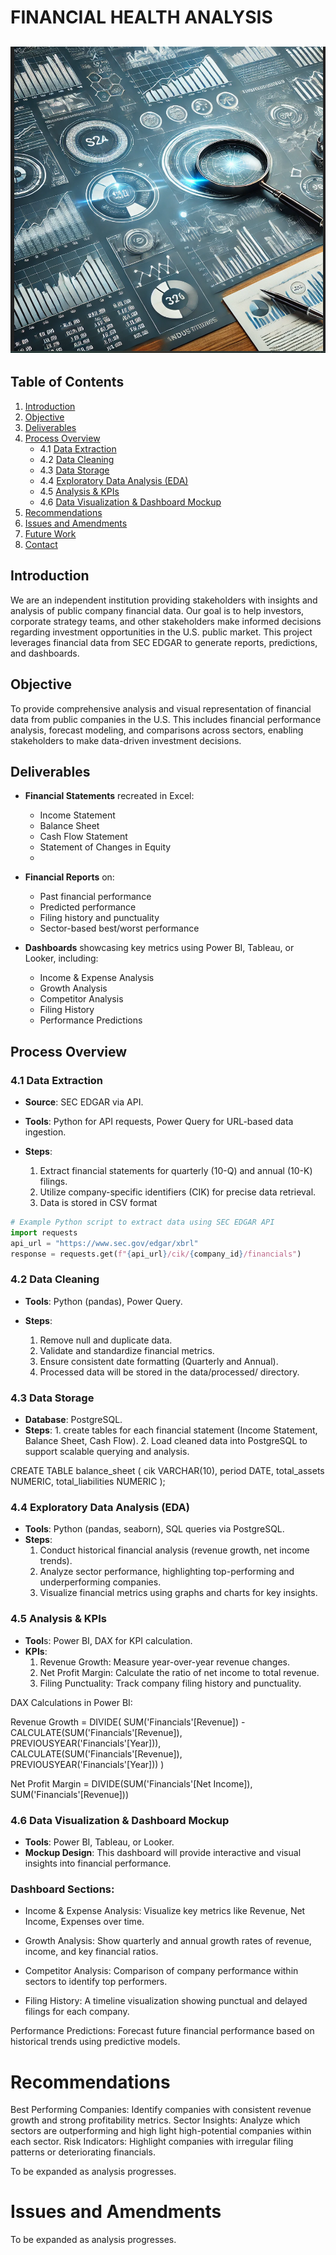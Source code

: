 # FINANCIAL HEALTH ANALYSIS

![SEC DASH BOARD](Images/SEC2_Logo.png)
---

## Table of Contents
1. [Introduction](#introduction)
2. [Objective](#objective)
3. [Deliverables](#deliverables)
4. [Process Overview](#process-overview)
    - 4.1 [Data Extraction](#data-extraction)
    - 4.2 [Data Cleaning](#data-cleaning)
    - 4.3 [Data Storage](#data-storage)
    - 4.4 [Exploratory Data Analysis (EDA)](#exploratory-data-analysis-eda)
    - 4.5 [Analysis & KPIs](#analysis--kpis)
    - 4.6 [Data Visualization & Dashboard Mockup](#data-visualization--dashboard-mockup)
5. [Recommendations](#recommendations)
6. [Issues and Amendments](#issues-and-amendments)
7. [Future Work](#future-work)
8. [Contact](#contact)

## Introduction
We are an independent institution providing stakeholders with insights and analysis of public company financial data. Our goal is to help investors, corporate strategy teams, and other stakeholders make informed decisions regarding investment opportunities in the U.S. public market. This project leverages financial data from SEC EDGAR to generate reports, predictions, and dashboards.

## Objective
To provide comprehensive analysis and visual representation of financial data from public companies in the U.S. This includes financial performance analysis, forecast modeling, and comparisons across sectors, enabling stakeholders to make data-driven investment decisions.

## Deliverables

- **Financial Statements** recreated in Excel:
    - Income Statement
    - Balance Sheet
    - Cash Flow Statement
    - Statement of Changes in Equity
    - 
- **Financial Reports** on:
    - Past financial performance
    - Predicted performance
    - Filing history and punctuality
    - Sector-based best/worst performance
     
- **Dashboards** showcasing key metrics using Power BI, Tableau, or Looker, including:
    - Income & Expense Analysis
    - Growth Analysis
    - Competitor Analysis
    - Filing History
    - Performance Predictions

## Process Overview

### 4.1 Data Extraction
- **Source**: SEC EDGAR via API.
- **Tools**: Python for API requests, Power Query for URL-based data ingestion.
 
- **Steps**:
    1. Extract financial statements for quarterly (10-Q) and annual (10-K) filings.
    2. Utilize company-specific identifiers (CIK) for precise data retrieval.
    3. Data is stored in CSV format
       
```python
# Example Python script to extract data using SEC EDGAR API
import requests
api_url = "https://www.sec.gov/edgar/xbrl"
response = requests.get(f"{api_url}/cik/{company_id}/financials")
```

### 4.2 Data Cleaning
- **Tools**: Python (pandas), Power Query.
  
- **Steps**:
     1. Remove null and duplicate data.
     2. Validate and standardize financial metrics.
     3. Ensure consistent date formatting (Quarterly and Annual).
     4. Processed data will be stored in the data/processed/ directory.

### 4.3 Data Storage
- **Database**: PostgreSQL.
- **Steps**:
      1. create tables for each financial statement (Income Statement, Balance Sheet, Cash Flow).
      2.  Load cleaned data into PostgreSQL to support scalable querying and analysis.

CREATE TABLE balance_sheet (
    cik VARCHAR(10),
    period DATE,
    total_assets NUMERIC,
    total_liabilities NUMERIC
);

### 4.4 Exploratory Data Analysis (EDA)
- **Tools**: Python (pandas, seaborn), SQL queries via PostgreSQL.
- **Steps**:
    1. Conduct historical financial analysis (revenue growth, net income trends).
    2. Analyze sector performance, highlighting top-performing and underperforming companies.
    3. Visualize financial metrics using graphs and charts for key insights.

### 4.5 Analysis & KPIs
- **Tool**s: Power BI, DAX for KPI calculation.
- **KPIs**:
    1. Revenue Growth: Measure year-over-year revenue changes.
    2. Net Profit Margin: Calculate the ratio of net income to total revenue.
    3. Filing Punctuality: Track company filing history and punctuality.

DAX Calculations in Power BI:

Revenue Growth = 
DIVIDE(
  SUM('Financials'[Revenue]) - CALCULATE(SUM('Financials'[Revenue]), PREVIOUSYEAR('Financials'[Year])),
  CALCULATE(SUM('Financials'[Revenue]), PREVIOUSYEAR('Financials'[Year]))
)


Net Profit Margin = 
DIVIDE(SUM('Financials'[Net Income]), SUM('Financials'[Revenue]))

### 4.6 Data Visualization & Dashboard Mockup
- **Tools**: Power BI, Tableau, or Looker.
- **Mockup Design**: This dashboard will provide interactive and visual insights into financial performance.

### Dashboard Sections:
- Income & Expense Analysis:
  Visualize key metrics like Revenue, Net Income, Expenses over time.
        
- Growth Analysis:
  Show quarterly and annual growth rates of revenue, income, and key financial ratios.
        
- Competitor Analysis:
  Comparison of company performance within sectors to identify top performers.
        
- Filing History:
  A timeline visualization showing punctual and delayed filings for each company.
        
Performance Predictions:
Forecast future financial performance based on historical trends using predictive models.


# Recommendations

Best Performing Companies: Identify companies with consistent revenue growth and strong profitability metrics.
Sector Insights: Analyze which sectors are outperforming and high
light high-potential companies within each sector.
Risk Indicators: Highlight companies with irregular filing patterns or deteriorating financials.
    
To be expanded as analysis progresses.


# Issues and Amendments
To be expanded as analysis progresses.

